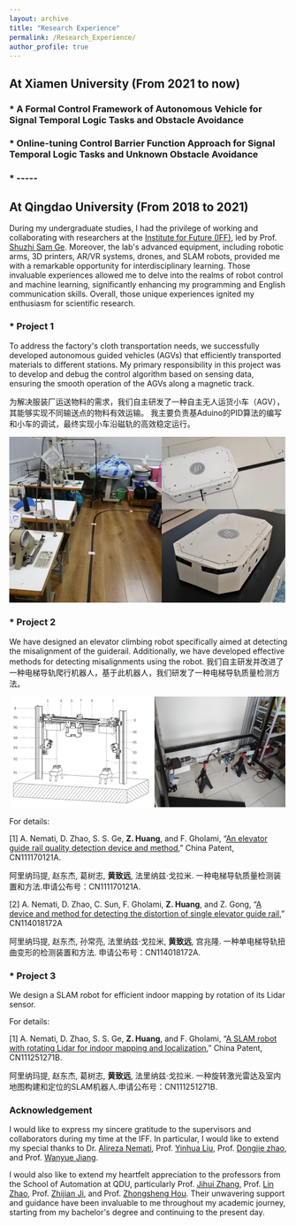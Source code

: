 ```yaml
---
layout: archive
title: "Research Experience"
permalink: /Research_Experience/
author_profile: true
---
```


## At Xiamen University (From 2021 to now)
### * A Formal Control Framework of Autonomous Vehicle for Signal Temporal Logic Tasks and Obstacle Avoidance

### * Online-tuning Control Barrier Function Approach for Signal Temporal Logic Tasks and Unknown Obstacle Avoidance

### * -----


## At Qingdao University (From 2018 to 2021)
During my undergraduate studies, I had the privilege of working and collaborating with researchers at the [Institute for Future (IFF)](https://iff.qdu.edu.cn/index.htm#), led by Prof. [Shuzhi Sam Ge](https://cde.nus.edu.sg/ece/staff/ge-shuzhi-sam/). 
Moreover, the lab's advanced equipment, including robotic arms, 3D printers, AR/VR systems, drones, and SLAM robots, provided me with a remarkable opportunity for interdisciplinary learning. 
Those invaluable experiences allowed me to delve into the realms of robot control and machine learning, significantly enhancing my programming and English communication skills. 
Overall, those unique experiences ignited my enthusiasm for scientific research.
### * Project 1
To address the factory's cloth transportation needs, we successfully developed autonomous guided vehicles (AGVs) that efficiently transported materials to different stations. 
My primary responsibility in this project was to develop and debug the control algorithm based on sensing data, ensuring the smooth operation of the AGVs along a magnetic track.

为解决服装厂运送物料的需求，我们自主研发了一种自主无人运货小车（AGV），其能够实现不同输送点的物料有效运输。
我主要负责基Aduino的PID算法的编写和小车的调试，最终实现小车沿磁轨的高效稳定运行。

<img src="../images/Research Experience/AGV.jpg" alt="This is an alt text." style="width:500px;height:300px;">

### * Project 2
We have designed an elevator climbing robot specifically aimed at detecting the misalignment of the guiderail. 
Additionally, we have developed effective methods for detecting misalignments using the robot.
我们自主研发并改进了一种电梯导轨爬行机器人，基于此机器人，我们研发了一种电梯导轨质量检测方法。

<img src="../images/Research Experience/Elevator climbing.jpg" alt="This is an alt text." style="width:500px;height:200px;">

For details:

[1] A. Nemati, D. Zhao, S. S. Ge, **Z. Huang**, and F. Gholami, “[An elevator guide rail quality detection device and method](https://patents.google.com/patent/CN111170121A/zh?oq=CN111170121A),” China Patent, CN111170121A.

 阿里纳玛提, 赵东杰, 葛树志, **黄致远**, 法里纳兹·戈拉米.	一种电梯导轨质量检测装置和方法.申请公布号：CN111170121A.

[2] A. Nemati, D. Zhao, C. Sun, F. Gholami, **Z. Huang**, and Z. Gong, “[A device and method for detecting the distortion of single elevator guide rail](https://patents.google.com/patent/CN114018172A/zh?oq=CN114018172A),” CN114018172A

阿里纳玛提, 赵东杰, 孙常亮, 法里纳兹·戈拉米, **黄致远**, 宫兆隆. 一种单电梯导轨扭曲变形的检测装置和方法. 申请公布号：CN114018172A.

### * Project 3
We design a SLAM robot for efficient indoor mapping by rotation of its Lidar sensor.

For details:

[1] A. Nemati, D. Zhao, S. S. Ge, **Z. Huang**, and F. Gholami, “[A SLAM robot with rotating Lidar for indoor mapping and localization](https://patents.google.com/patent/CN111251271B/zh?oq=CN111251271B),” China Patent, CN111251271B.

阿里纳玛提, 赵东杰, 葛树志, **黄致远**, 法里纳兹·戈拉米.	一种旋转激光雷达及室内地图构建和定位的SLAM机器人.申请公布号：CN111251271B.

### Acknowledgement
I would like to express my sincere gratitude to the supervisors and collaborators during my time at the IFF. In particular, I would like to extend my special thanks to Dr. [Alireza Nemati](https://www.linkedin.com/in/alireza-nemati-8116b390/), Prof. [Yinhua Liu](https://ieeexplore.ieee.org/author/37088988810), Prof. [Dongjie zhao](https://iff.qdu.edu.cn/info/1046/1082.htm), and Prof. [Wanyue Jiang](https://iff.qdu.edu.cn/info/1046/1081.htm). 

I would also like to extend my heartfelt appreciation to the professors from the School of Automation at QDU, particularly Prof. [Jihui Zhang](https://ieeexplore.ieee.org/author/37281465500), Prof. [Lin Zhao](https://ieeexplore.ieee.org/author/37089267176), Prof. [Zhijian Ji](https://www.researchgate.net/profile/Zhijian-Ji), and Prof. [Zhongsheng Hou](https://en-assc.qdu.edu.cn/info/1022/1007.htm). Their unwavering support and guidance have been invaluable to me throughout my academic journey, starting from my bachelor's degree and continuing to the present day.

